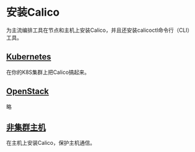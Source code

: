 # 安装Calico

为主流编排工具在节点和主机上安装Calico，并且还安装calicoctl命令行（CLI）工具。

## [Kubernetes]()

在你的K8S集群上把Calico搞起来。

## [OpenStack]()

略

## [非集群主机]()

在主机上安装Calico，保护主机通信。